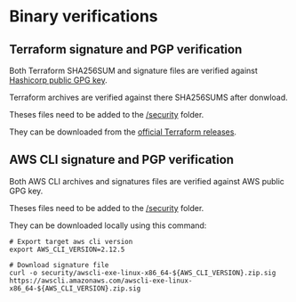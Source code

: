 # Binary verifications

## Terraform signature and PGP verification

Both Terraform SHA256SUM and signature files are verified against [Hashicorp public GPG key](https://www.hashicorp.com/security).

Terraform archives are verified against there SHA256SUMS after donwload.

Theses files need to be added to the [/security](https://github.com/zenika-open-source/terraform-aws-cli/tree/master/security) folder.

They can be downloaded from the [official Terraform releases](https://releases.hashicorp.com/terraform).

## AWS CLI signature and PGP verification

Both AWS CLI archives and signatures files are verified against AWS public GPG key.

Theses files need to be added to the [/security](https://github.com/zenika-open-source/terraform-aws-cli/tree/master/security) folder.

They can be downloaded locally using this command:

```shell
# Export target aws cli version
export AWS_CLI_VERSION=2.12.5

# Download signature file
curl -o security/awscli-exe-linux-x86_64-${AWS_CLI_VERSION}.zip.sig https://awscli.amazonaws.com/awscli-exe-linux-x86_64-${AWS_CLI_VERSION}.zip.sig
```

